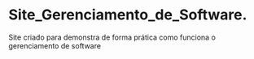 # Site_Gerenciamento_de_Software.

Site criado para demonstra de forma prática como funciona o gerenciamento de software
